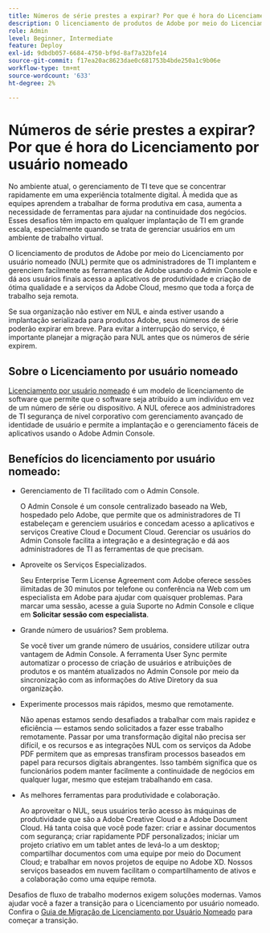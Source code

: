 ```yaml
---
title: Números de série prestes a expirar? Por que é hora do Licenciamento por usuário nomeado
description: O licenciamento de produtos de Adobe por meio do Licenciamento por usuário nomeado (NUL) permite que os administradores de TI implantem e gerenciem facilmente as ferramentas de Adobe usando o Admin Console e dá aos usuários finais acesso aos aplicativos de produtividade e criação de classe mundial e aos serviços da Adobe Cloud, mesmo que toda a força de trabalho seja remota
role: Admin
level: Beginner, Intermediate
feature: Deploy
exl-id: 9dbdb057-6684-4750-bf9d-8af7a32bfe14
source-git-commit: f17ea20ac8623dae0c681753b4bde250a1c9b06e
workflow-type: tm+mt
source-wordcount: '633'
ht-degree: 2%

---
```


# Números de série prestes a expirar? Por que é hora do Licenciamento por usuário nomeado

No ambiente atual, o gerenciamento de TI teve que se concentrar rapidamente em uma experiência totalmente digital. À medida que as equipes aprendem a trabalhar de forma produtiva em casa, aumenta a necessidade de ferramentas para ajudar na continuidade dos negócios. Esses desafios têm impacto em qualquer implantação de TI em grande escala, especialmente quando se trata de gerenciar usuários em um ambiente de trabalho virtual.

O licenciamento de produtos de Adobe por meio do Licenciamento por usuário nomeado (NUL) permite que os administradores de TI implantem e gerenciem facilmente as ferramentas de Adobe usando o Admin Console e dá aos usuários finais acesso a aplicativos de produtividade e criação de ótima qualidade e a serviços da Adobe Cloud, mesmo que toda a força de trabalho seja remota.

Se sua organização não estiver em NUL e ainda estiver usando a implantação serializada para produtos Adobe, seus números de série poderão expirar em breve. Para evitar a interrupção do serviço, é importante planejar a migração para NUL antes que os números de série expirem.

## Sobre o Licenciamento por usuário nomeado

[Licenciamento por usuário nomeado](https://helpx.adobe.com/enterprise/using/licensing.html) é um modelo de licenciamento de software que permite que o software seja atribuído a um indivíduo em vez de um número de série ou dispositivo. A NUL oferece aos administradores de TI segurança de nível corporativo com gerenciamento avançado de identidade de usuário e permite a implantação e o gerenciamento fáceis de aplicativos usando o Adobe Admin Console.

## Benefícios do licenciamento por usuário nomeado:

* Gerenciamento de TI facilitado com o Admin Console.

  O Admin Console é um console centralizado baseado na Web, hospedado pelo Adobe, que permite que os administradores de TI estabeleçam e gerenciem usuários e concedam acesso a aplicativos e serviços Creative Cloud e Document Cloud. Gerenciar os usuários do Admin Console facilita a integração e a desintegração e dá aos administradores de TI as ferramentas de que precisam.

* Aproveite os Serviços Especializados.

  Seu Enterprise Term License Agreement com Adobe oferece sessões ilimitadas de 30 minutos por telefone ou conferência na Web com um especialista em Adobe para ajudar com quaisquer problemas. Para marcar uma sessão, acesse a guia Suporte no Admin Console e clique em **Solicitar sessão com especialista**.

* Grande número de usuários? Sem problema.

  Se você tiver um grande número de usuários, considere utilizar outra vantagem de Admin Console. A ferramenta User Sync permite automatizar o processo de criação de usuários e atribuições de produtos e os mantém atualizados no Admin Console por meio da sincronização com as informações do Ative Diretory da sua organização.

* Experimente processos mais rápidos, mesmo que remotamente.

  Não apenas estamos sendo desafiados a trabalhar com mais rapidez e eficiência — estamos sendo solicitados a fazer esse trabalho remotamente. Passar por uma transformação digital não precisa ser difícil, e os recursos e as integrações NUL com os serviços da Adobe PDF permitem que as empresas transfiram processos baseados em papel para recursos digitais abrangentes. Isso também significa que os funcionários podem manter facilmente a continuidade de negócios em qualquer lugar, mesmo que estejam trabalhando em casa.

* As melhores ferramentas para produtividade e colaboração.

  Ao aproveitar o NUL, seus usuários terão acesso às máquinas de produtividade que são a Adobe Creative Cloud e a Adobe Document Cloud. Há tanta coisa que você pode fazer: criar e assinar documentos com segurança; criar rapidamente PDF personalizados; iniciar um projeto criativo em um tablet antes de levá-lo a um desktop; compartilhar documentos com uma equipe por meio do Document Cloud; e trabalhar em novos projetos de equipe no Adobe XD. Nossos serviços baseados em nuvem facilitam o compartilhamento de ativos e a colaboração como uma equipe remota.

Desafios de fluxo de trabalho modernos exigem soluções modernas. Vamos ajudar você a fazer a transição para o Licenciamento por usuário nomeado. Confira o [Guia de Migração de Licenciamento por Usuário Nomeado](https://offers.adobe.com/content/dam/offer-manager/en/na/marketing/CCE/Adobe_Named_User_Licensing_Migration_Guide.pdf) para começar a transição.
